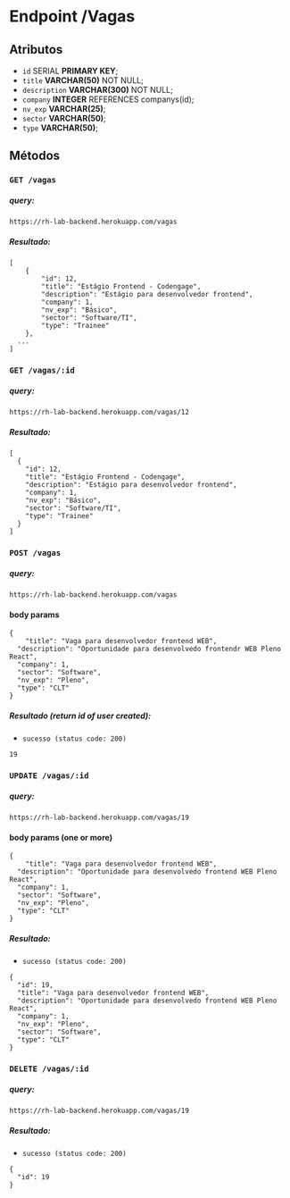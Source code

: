 # Endpoint /Vagas

## Atributos
- `id` SERIAL **PRIMARY KEY**;
- `title` **VARCHAR(50)** NOT NULL;
- `description` **VARCHAR(300)** NOT NULL;
- `company` **INTEGER** REFERENCES companys(id);
- `nv_exp` **VARCHAR(25)**;
- `sector` **VARCHAR(50)**;
- `type` **VARCHAR(50)**;

## Métodos

### `GET /vagas`

##### query:
```
https://rh-lab-backend.herokuapp.com/vagas
```
##### Resultado:
```
[
    {
        "id": 12,
        "title": "Estágio Frontend - Codengage",
        "description": "Estágio para desenvolvedor frontend",
        "company": 1,
        "nv_exp": "Básico",
        "sector": "Software/TI",
        "type": "Trainee"
    },
  ...
]  
```

### `GET /vagas/:id`
##### query:
```
https://rh-lab-backend.herokuapp.com/vagas/12
```
##### Resultado:
```
[
  {
    "id": 12,
    "title": "Estágio Frontend - Codengage",
    "description": "Estágio para desenvolvedor frontend",
    "company": 1,
    "nv_exp": "Básico",
    "sector": "Software/TI",
    "type": "Trainee"
  }
]
```

### `POST /vagas`
##### query:
```
https://rh-lab-backend.herokuapp.com/vagas
```
#### body params
```
{
	"title": "Vaga para desenvolvedor frontend WEB",
  "description": "Oportunidade para desenvolvedo frontendr WEB Pleno React",
  "company": 1,
  "sector": "Software",
  "nv_exp": "Pleno",
  "type": "CLT"
}
```

##### Resultado (return id of user created):
- `sucesso (status code: 200)`
```
19
```

### `UPDATE /vagas/:id`
##### query:
```
https://rh-lab-backend.herokuapp.com/vagas/19
```

#### body params (one or more)
```
{
	"title": "Vaga para desenvolvedor frontend WEB",
  "description": "Oportunidade para desenvolvedo frontend WEB Pleno React",
  "company": 1,
  "sector": "Software",
  "nv_exp": "Pleno",
  "type": "CLT"
}
```

##### Resultado:
- `sucesso (status code: 200)`
```
{
  "id": 19,
  "title": "Vaga para desenvolvedor frontend WEB",
  "description": "Oportunidade para desenvolvedo frontend WEB Pleno React",
  "company": 1,
  "nv_exp": "Pleno",
  "sector": "Software",
  "type": "CLT"
}
```
### `DELETE /vagas/:id`
##### query:
```
https://rh-lab-backend.herokuapp.com/vagas/19
```

##### Resultado:
- `sucesso (status code: 200)`
```
{
  "id": 19
}
```
